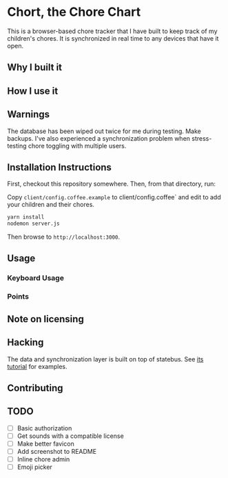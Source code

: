 # Chort, the Chore Chart

This is a browser-based chore tracker that I have built to keep track of my
children's chores.  It is synchronized in real time to any devices that have it
open.

## Why I built it

## How I use it

## Warnings

The database has been wiped out twice for me during testing.  Make backups.
I've also experienced a synchronization problem when stress-testing chore
toggling with multiple users.

## Installation Instructions

First, checkout this repository somewhere.  Then, from that directory, run:

Copy `client/config.coffee.example` to client/config.coffee` and edit to add
your children and their chores.

```bash
yarn install
nodemon server.js
```

Then browse to `http://localhost:3000`.

## Usage

### Keyboard Usage

### Points

## Note on licensing

## Hacking

The data and synchronization layer is built on top of statebus.  See
[its tutorial](https://braid.news/tutorial) for examples.

## Contributing

## TODO

- [ ] Basic authorization
- [ ] Get sounds with a compatible license
- [ ] Make better favicon
- [ ] Add screenshot to README
- [ ] Inline chore admin
- [ ] Emoji picker

